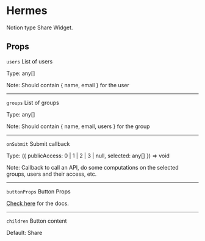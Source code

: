 #  Hermes
Notion type Share Widget.

## Props
``users`` List of users

Type: any[]

Note: Should contain { name, email } for the user

---

``groups`` List of groups

Type: any[]

Note: Should contain { name, email, users } for the group

---

``onSubmit`` Submit callback

Type: ({ publicAccess: 0 | 1 | 2 | 3 | null, selected: any[] }) => void

Note: Callback to call an API, do some computations on the selected groups, users and their access, etc.

---

``buttonProps`` Button Props

[Check here](https://chakra-ui.com/docs/components/button/usage) for the docs.

---

``children`` Button content

Default: Share
